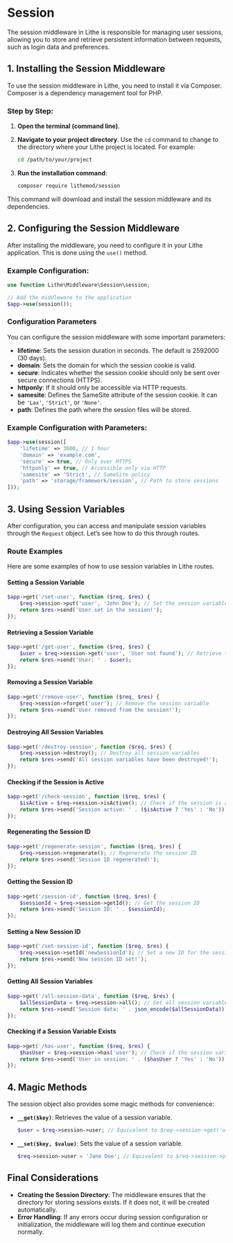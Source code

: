 # Session

The session middleware in Lithe is responsible for managing user sessions, allowing you to store and retrieve persistent information between requests, such as login data and preferences.

## 1. Installing the Session Middleware

To use the session middleware in Lithe, you need to install it via Composer. Composer is a dependency management tool for PHP.

### Step by Step:

1. **Open the terminal (command line)**.
2. **Navigate to your project directory**. Use the `cd` command to change to the directory where your Lithe project is located. For example:
   ```bash
   cd /path/to/your/project
   ```

3. **Run the installation command**:
   ```bash
   composer require lithemod/session
   ```

This command will download and install the session middleware and its dependencies.

## 2. Configuring the Session Middleware

After installing the middleware, you need to configure it in your Lithe application. This is done using the `use()` method.

### Example Configuration:

```php
use function Lithe\Middleware\Session\session;

// Add the middleware to the application
$app->use(session());
```

### Configuration Parameters

You can configure the session middleware with some important parameters:

- **lifetime**: Sets the session duration in seconds. The default is 2592000 (30 days).
- **domain**: Sets the domain for which the session cookie is valid.
- **secure**: Indicates whether the session cookie should only be sent over secure connections (HTTPS).
- **httponly**: If it should only be accessible via HTTP requests.
- **samesite**: Defines the SameSite attribute of the session cookie. It can be `'Lax'`, `'Strict'`, or `'None'`.
- **path**: Defines the path where the session files will be stored.

### Example Configuration with Parameters:

```php
$app->use(session([
    'lifetime' => 3600, // 1 hour
    'domain' => 'example.com',
    'secure' => true, // Only over HTTPS
    'httponly' => true, // Accessible only via HTTP
    'samesite' => 'Strict', // SameSite policy
    'path' => 'storage/framework/session', // Path to store sessions
]));
```

## 3. Using Session Variables

After configuration, you can access and manipulate session variables through the `Request` object. Let’s see how to do this through routes.

### Route Examples

Here are some examples of how to use session variables in Lithe routes.

#### Setting a Session Variable

```php
$app->get('/set-user', function ($req, $res) {
    $req->session->put('user', 'John Doe'); // Set the session variable
    return $res->send('User set in the session!');
});
```

#### Retrieving a Session Variable

```php
$app->get('/get-user', function ($req, $res) {
    $user = $req->session->get('user', 'User not found'); // Retrieve the session variable
    return $res->send('User: ' . $user);
});
```

#### Removing a Session Variable

```php
$app->get('/remove-user', function ($req, $res) {
    $req->session->forget('user'); // Remove the session variable
    return $res->send('User removed from the session!');
});
```

#### Destroying All Session Variables

```php
$app->get('/destroy-session', function ($req, $res) {
    $req->session->destroy(); // Destroy all session variables
    return $res->send('All session variables have been destroyed!');
});
```

#### Checking if the Session is Active

```php
$app->get('/check-session', function ($req, $res) {
    $isActive = $req->session->isActive(); // Check if the session is active
    return $res->send('Session active: ' . ($isActive ? 'Yes' : 'No'));
});
```

#### Regenerating the Session ID

```php
$app->get('/regenerate-session', function ($req, $res) {
    $req->session->regenerate(); // Regenerate the session ID
    return $res->send('Session ID regenerated!');
});
```

#### Getting the Session ID

```php
$app->get('/session-id', function ($req, $res) {
    $sessionId = $req->session->getId(); // Get the session ID
    return $res->send('Session ID: ' . $sessionId);
});
```

#### Setting a New Session ID

```php
$app->get('/set-session-id', function ($req, $res) {
    $req->session->setId('newSessionId'); // Set a new ID for the session
    return $res->send('New session ID set!');
});
```

#### Getting All Session Variables

```php
$app->get('/all-session-data', function ($req, $res) {
    $allSessionData = $req->session->all(); // Get all session variables
    return $res->send('Session data: ' . json_encode($allSessionData));
});
```

#### Checking if a Session Variable Exists

```php
$app->get('/has-user', function ($req, $res) {
    $hasUser = $req->session->has('user'); // Check if the session variable 'user' exists
    return $res->send('User in session: ' . ($hasUser ? 'Yes' : 'No'));
});
```

## 4. Magic Methods

The session object also provides some magic methods for convenience:

- **`__get($key)`**: Retrieves the value of a session variable.
  
  ```php
  $user = $req->session->user; // Equivalent to $req->session->get('user');
  ```

- **`__set($key, $value)`**: Sets the value of a session variable.
  
  ```php
  $req->session->user = 'Jane Doe'; // Equivalent to $req->session->put('user', 'Jane Doe');
  ```

## Final Considerations

- **Creating the Session Directory**: The middleware ensures that the directory for storing sessions exists. If it does not, it will be created automatically.
- **Error Handling**: If any errors occur during session configuration or initialization, the middleware will log them and continue execution normally.
